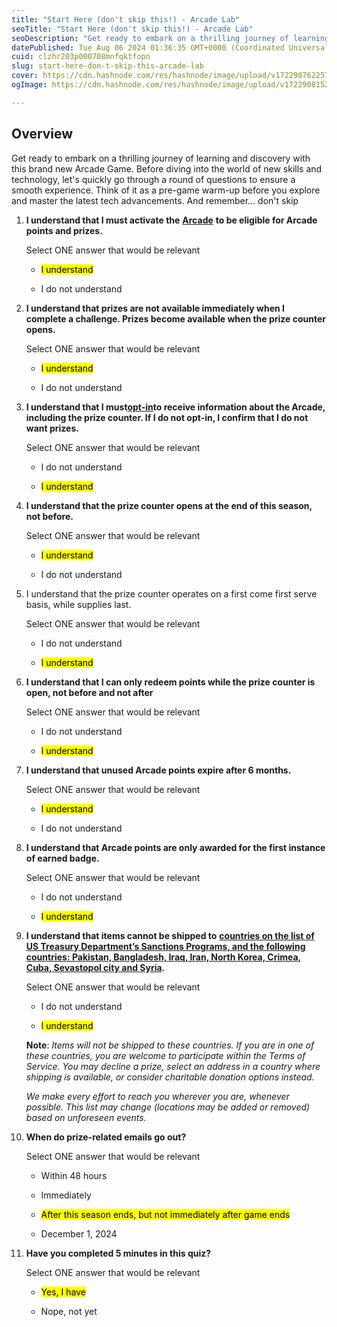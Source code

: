```yaml
---
title: "Start Here (don't skip this!) - Arcade Lab"
seoTitle: "Start Here (don't skip this!) - Arcade Lab"
seoDescription: "Get ready to embark on a thrilling journey of learning and discovery with this brand new Arcade Game. Before diving into the world of new skills and technol"
datePublished: Tue Aug 06 2024 01:36:35 GMT+0000 (Coordinated Universal Time)
cuid: clzhr203p000708mnfqktfopn
slug: start-here-don-t-skip-this-arcade-lab
cover: https://cdn.hashnode.com/res/hashnode/image/upload/v1722907622571/2db37919-84c0-426b-9de2-cb7b68ced437.png
ogImage: https://cdn.hashnode.com/res/hashnode/image/upload/v1722908152791/20366ffb-b90e-491b-b5f1-612854fa498d.png

---
```


## **Overview**

Get ready to embark on a thrilling journey of learning and discovery with this brand new Arcade Game. Before diving into the world of new skills and technology, let's quickly go through a round of questions to ensure a smooth experience. Think of it as a pre-game warm-up before you explore and master the latest tech advancements. And remember... don't skip

1. **I understand that I must activate the** [**Arcade**](https://www.qwiklabs.info/lv0h05gvau) **to be eligible for Arcade points and prizes.**
    
    Select ONE answer that would be relevant
    
    * <mark>I understand</mark>
        
    * I do not understand
        
2. **I understand that prizes are not available immediately when I complete a challenge. Prizes become available when the prize counter opens.**
    
    Select ONE answer that would be relevant
    
    * <mark>I understand</mark>
        
    * I do not understand
        
3. **I understand that I must**[**opt-in**](https://support.google.com/qwiklabs/answer/10703238)**to receive information about the Arcade, including the prize counter. If I do not opt-in, I confirm that I do not want prizes.**
    
    Select ONE answer that would be relevant
    
    * I do not understand
        
    
    * <mark>I understand</mark>
        
4. **I understand that the prize counter opens at the end of this season, not before.**
    
    Select ONE answer that would be relevant
    
    * <mark>I understand</mark>
        
    * I do not understand
        
5. I understand that the prize counter operates on a first come first serve basis, while supplies last.
    
    Select ONE answer that would be relevant
    
    * I do not understand
        
    * <mark>I understand</mark>
        
6. **I understand that I can only redeem points while the prize counter is open, not before and not after**
    
    Select ONE answer that would be relevant
    
    * I do not understand
        
    * <mark>I understand</mark>
        
7. **I understand that unused Arcade points expire after 6 months.**
    
    Select ONE answer that would be relevant
    
    * <mark>I understand</mark>
        
    * I do not understand
        
8. **I understand that Arcade points are only awarded for the first instance of earned badge.**
    
    Select ONE answer that would be relevant
    
    * I do not understand
        
    
    * <mark>I understand</mark>
        
9. **I understand that items cannot be shipped to** [**countries on the list of US Treasury Department’s Sanctions Programs, and the following countries: Pakistan, Bangladesh, Iraq, Iran, North Korea, Crimea, Cuba, Sevastopol city and Syria**](https://home.treasury.gov/policy-issues/financial-sanctions/sanctions-programs-and-country-information)**.**
    
    Select ONE answer that would be relevant
    
    * I do not understand
        
    * <mark>I understand</mark>
        
    
    **Note**: *Items will not be shipped to these countries. If you are in one of these countries, you are welcome to participate within the Terms of Service. You may decline a prize, select an address in a country where shipping is available, or consider charitable donation options instead.*
    
    *We make every effort to reach you wherever you are, whenever possible. This list may change (locations may be added or removed) based on unforeseen events.*
    
10. **When do prize-related emails go out?**
    
    Select ONE answer that would be relevant
    
    * Within 48 hours
        
    * Immediately
        
    * <mark>After this season ends, but not immediately after game ends</mark>
        
    * December 1, 2024
        
11. **Have you completed 5 minutes in this quiz?**
    
    Select ONE answer that would be relevant
    
    * <mark>Yes, I have</mark>
        
    * Nope, not yet